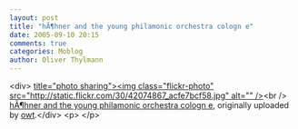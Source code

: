```yaml
---
layout: post
title: "hÃ¶hner and the young philamonic orchestra cologn e"
date: 2005-09-10 20:15
comments: true
categories: Moblog
author: Oliver Thylmann
---
```



&lt;div&gt;	[ title=&quot;photo sharing&quot;&gt;&lt;img class=&quot;flickr-photo&quot; src=&quot;http://static.flickr.com/30/42074867_acfe7bcf58.jpg&quot; alt=&quot;&quot; /&gt;](http://www.flickr.com/photos/oliver/42074867/)&lt;br /&gt;	[hÃ¶hner and the young philamonic orchestra cologn e](http://www.flickr.com/photos/oliver/42074867/), originally uploaded by [owt](http://www.flickr.com/people/oliver/).&lt;/div&gt;				&lt;p&gt;	&lt;/p&gt;


